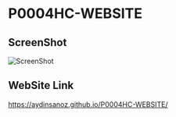 # P0004HC-WEBSITE

## ScreenShot

![ScreenShot](./images/ScreenShot.png)

## WebSite Link

https://aydinsanoz.github.io/P0004HC-WEBSITE/
